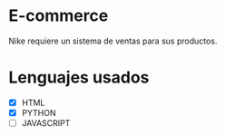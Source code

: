 # E-commerce

Nike requiere un sistema de ventas para sus productos.

# Lenguajes usados

- [x] HTML
- [x] PYTHON
- [ ] JAVASCRIPT
